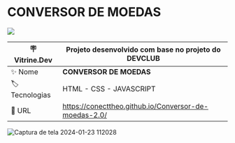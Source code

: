 # CONVERSOR DE MOEDAS
<p align="left"><img loading="lazy" src="http://img.shields.io/static/v1?label=STATUS&message=%20CONCLUIDO&color=GREEN&style=for-the-badge"/>
</p>

| :placard: Vitrine.Dev | Projeto desenvolvido com base no projeto do DEVCLUB |
| -------------  | --- |
| :sparkles: Nome        | **CONVERSOR DE MOEDAS**
| :label: Tecnologias | HTML - CSS - JAVASCRIPT
| :rocket: URL         | https://conecttheo.github.io/Conversor-de-moedas-2.0/





![Captura de tela 2024-01-23 112028](https://github.com/conecttheo/Conversor-de-moedas-2.0/assets/127543588/997c1cf1-999a-4775-825e-d7a74fb55632)
